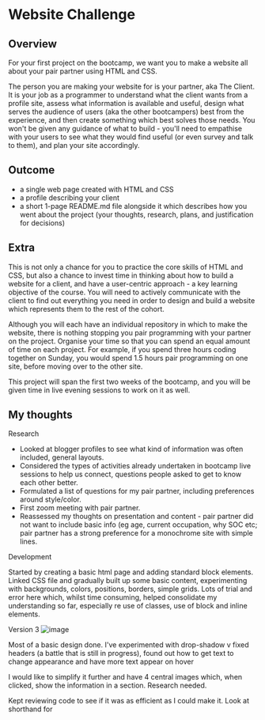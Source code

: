 # Website Challenge

## Overview

For your first project on the bootcamp, we want you to make a website all about your pair partner using HTML and CSS.

The person you are making your website for is your partner, aka The Client. It is your job as a programmer to understand what the client wants from a profile site, assess what information is available and useful, design what serves the audience of users (aka the other bootcampers) best from the experience, and then create something which best solves those needs. You won't be given any guidance of what to build - you'll need to empathise with your users to see what they would find useful (or even survey and talk to them), and plan your site accordingly.

## Outcome

- a single web page created with HTML and CSS
- a profile describing your client
- a short 1-page README.md file alongside it which describes how you went about the project (your thoughts, research, plans, and justification for decisions)

## Extra

This is not only a chance for you to practice the core skills of HTML and CSS, but also a chance to invest time in thinking about how to build a website for a client, and have a user-centric approach - a key learning objective of the course. You will need to actively communicate with the client to find out everything you need in order to design and build a website which represents them to the rest of the cohort.

Although you will each have an individual repository in which to make the website, there is nothing stopping you pair programming with your partner on the project. Organise your time so that you can spend an equal amount of time on each project. For example, if you spend three hours coding together on Sunday, you would spend 1.5 hours pair programming on one site, before moving over to the other site.

This project will span the first two weeks of the bootcamp, and you will be given time in live evening sessions to work on it as well.

## My thoughts

Research

* Looked at blogger profiles to see what kind of information was often included, general layouts.
* Considered the types of activities already undertaken in bootcamp live sessions to help us connect, questions people asked to get to know each other better.  
* Formulated a list of questions for my pair partner, including preferences around style/color.
* First zoom meeting with pair partner.
* Reassessed my thoughts on presentation and content - pair partner did not want to include basic info (eg age, current occupation, why SOC etc; pair partner has a strong preference for a monochrome site with simple lines.

Development

Started by creating a basic html page and adding standard block elements.  Linked CSS file and gradually built up some basic content, experimenting with backgrounds, colors, positions, borders, simple grids.  Lots of trial and error here which, whilst time consuming, helped consolidate my understanding so far, especially re use of classes, use of block and inline elements.


Version 3
![image](https://user-images.githubusercontent.com/81388296/113512897-ccc72600-955e-11eb-8187-987af57b6e69.png)

Most of a basic design done.  I've experimented with drop-shadow v fixed headers (a battle that is still in progress), found out how to get text to change appearance and have more text appear on hover 

I would like to simplify it further and have 4 central images which, when clicked, show the information in a section.  Research needed.

Kept reviewing code to see if it was as efficient as I could make it.  Look at shorthand for 